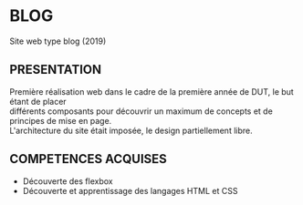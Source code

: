 # BLOG
Site web type blog   (2019)

## PRESENTATION

Première réalisation web dans le cadre de la première année de DUT, le but étant de placer  
différents composants pour découvrir un maximum de concepts et de principes de mise en page.   
L'architecture du site était imposée, le design partiellement libre.


## COMPETENCES ACQUISES

* Découverte des flexbox
* Découverte et apprentissage des langages HTML et CSS
